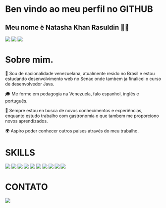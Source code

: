 # Ben vindo ao meu perfil no GITHUB
## Meu nome è Natasha Khan Rasuldin 👋🏻
<img src="https://camo.githubusercontent.com/adbb660248734d6ae97100c10a1a2f703ef7e25abd56398e6d4fc41a2014c53c/68747470733a2f2f6769746875622d726561646d652d73746174732e76657263656c2e6170702f6170693f757365726e616d653d6e6174617368616b72267468656d653d7368616465732d6f662d707572706c652673686f775f69636f6e733d7472756526686964655f626f726465723d66616c736526636f756e745f707269766174653d74727565"/>
<img src="https://camo.githubusercontent.com/1571745890fe987d97a884329a10ab2d22a7af6fcab0e01dbc26e31e4886fe72/68747470733a2f2f6769746875622d726561646d652d73747265616b2d73746174732e6865726f6b756170702e636f6d2f3f757365723d6e6174617368616b72267468656d653d7368616465732d6f662d707572706c6526686964655f626f726465723d66616c7365"/>
<img src="https://camo.githubusercontent.com/a467cbf7c93b55af783afabf27c4c2f07736d27d9fb6ee5e0c11c817d77a5bc7/68747470733a2f2f6769746875622d726561646d652d73746174732e76657263656c2e6170702f6170692f746f702d6c616e67732f3f757365726e616d653d6e6174617368616b72267468656d653d7368616465732d6f662d707572706c652673686f775f69636f6e733d7472756526686964655f626f726465723d66616c7365266c61796f75743d636f6d70616374"/>

# Sobre mim.
🙂 Sou de nacionalidade venezuelana, atualmente resido no Brasil e estou estudando desenvolvimento web no Senac onde tambem ja finalicei o curso de desenvolvedor Java.
</DIV>

🎓 Me forme em pedagogia na Venezuela, falo espanhol, inglês e português. 

</DIV>

🌟 Sempre estou en busca de novos conhecimentos e experiências, enquanto estudo trabalho com gastronomia o que tambem me proporciono novos aprendizados. 

</DIV>

🌍 Aspiro poder conhecer outros paises através do meu trabalho.

# SKILLS
<img src="https://img.shields.io/badge/PostgreSQL-316192?style=for-the-badge&logo=postgresql&logoColor=white"/>
<img src="https://img.shields.io/badge/MySQL-005C84?style=for-the-badge&logo=mysql&logoColor=white"/>
<img src="https://img.shields.io/badge/Java-ED8B00?style=for-the-badge&logo=openjdk&logoColor=white"/>
<img src="https://img.shields.io/badge/Microsoft_Word-2B579A?style=for-the-badge&logo=microsoft-word&logoColor=white"/>
<img src="https://img.shields.io/badge/Microsoft_Excel-217346?style=for-the-badge&logo=microsoft-excel&logoColor=white"/>
<img src="https://img.shields.io/badge/Microsoft_PowerPoint-B7472A?style=for-the-badge&logo=microsoft-powerpoint&logoColor=white"/>
<img src="https://img.shields.io/badge/LibreOffice-18A303?style=for-the-badge&logo=LibreOffice&logoColor=white"/>
<img src="https://img.shields.io/badge/Bitcoin-000000?style=for-the-badge&logo=bitcoin&logoColor=white"/>
<img src="https://img.shields.io/badge/Bitcoin%20Cash-0AC18E?style=for-the-badge&logo=Bitcoin%20Cash&logoColor=white"/>
<img src="https://img.shields.io/badge/Binance-FCD535?style=for-the-badge&logo=binance&logoColor=white"/>

# CONTATO
<a href="https://www.instagram.com/natazkr"/>
<img src="https://img.shields.io/badge/Instagram-E4405F?style=for-the-badge&logo=instagram&logoColor=white"/>


